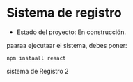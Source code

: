 <h1> Sistema de registro</h1>

- Estado del proyecto: En construcción.

paaraa ejecutaar el sistema, debes poner:

```npm instaall reaact```

sistema de Registro 2
